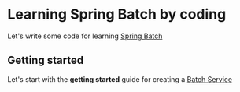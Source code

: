 # Learning Spring Batch by coding

Let's write some code for learning [Spring Batch](https://spring.io/projects/spring-batch)

## Getting started

Let's start with the **getting started** guide for creating a [Batch Service](https://spring.io/guides/gs/batch-processing/)

